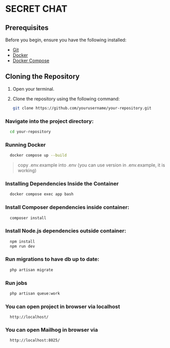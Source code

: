# SECRET CHAT

## Prerequisites

Before you begin, ensure you have the following installed:

- [Git](https://git-scm.com/downloads)
- [Docker](https://www.docker.com/get-started)
- [Docker Compose](https://docs.docker.com/compose/install/)

## Cloning the Repository

1. Open your terminal.
2. Clone the repository using the following command:

   ```bash
   git clone https://github.com/yourusername/your-repository.git
   ```

### Navigate into the project directory:
```bash
  cd your-repository
```
### Running Docker
```bash
  docker compose up --build
```
> copy .env.example into .env (you can use version in .env.example, it is working)


### Installing Dependencies Inside the Container
```bash
  docker compose exec app bash
```
### Install Composer dependencies inside container:
```bash
  composer install
```
### Install Node.js dependencies outside container:
```bash
  npm install
  npm run dev
```
### Run migrations to have db up to date:
```bash
  php artisan migrate
```
### Run jobs
```bash
  php artisan queue:work
```
### You can open project in browser via localhost
```
  http://localhost/
```

### You can open Mailhog in browser via
```
  http://localhost:8025/
```
